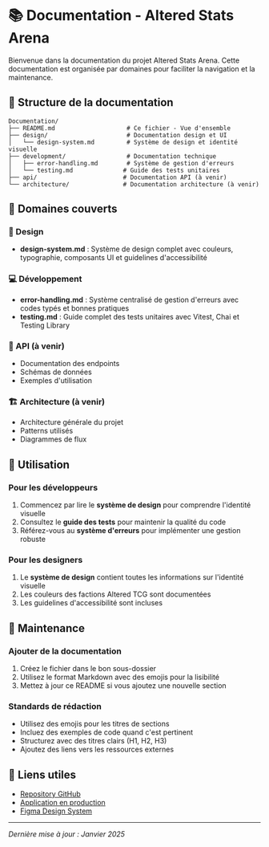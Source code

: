 # 📚 Documentation - Altered Stats Arena

Bienvenue dans la documentation du projet Altered Stats Arena. Cette documentation est organisée par domaines pour faciliter la navigation et la maintenance.

## 📁 Structure de la documentation

```
Documentation/
├── README.md                    # Ce fichier - Vue d'ensemble
├── design/                      # Documentation design et UI
│   └── design-system.md         # Système de design et identité visuelle
├── development/                 # Documentation technique
│   ├── error-handling.md        # Système de gestion d'erreurs
│   └── testing.md              # Guide des tests unitaires
├── api/                        # Documentation API (à venir)
└── architecture/               # Documentation architecture (à venir)
```

## 🎯 Domaines couverts

### 🎨 Design

- **design-system.md** : Système de design complet avec couleurs, typographie, composants UI et guidelines d'accessibilité

### 💻 Développement

- **error-handling.md** : Système centralisé de gestion d'erreurs avec codes typés et bonnes pratiques
- **testing.md** : Guide complet des tests unitaires avec Vitest, Chai et Testing Library

### 🔌 API (à venir)

- Documentation des endpoints
- Schémas de données
- Exemples d'utilisation

### 🏗️ Architecture (à venir)

- Architecture générale du projet
- Patterns utilisés
- Diagrammes de flux

## 🚀 Utilisation

### Pour les développeurs

1. Commencez par lire le **système de design** pour comprendre l'identité visuelle
2. Consultez le **guide des tests** pour maintenir la qualité du code
3. Référez-vous au **système d'erreurs** pour implémenter une gestion robuste

### Pour les designers

1. Le **système de design** contient toutes les informations sur l'identité visuelle
2. Les couleurs des factions Altered TCG sont documentées
3. Les guidelines d'accessibilité sont incluses

## 📝 Maintenance

### Ajouter de la documentation

1. Créez le fichier dans le bon sous-dossier
2. Utilisez le format Markdown avec des emojis pour la lisibilité
3. Mettez à jour ce README si vous ajoutez une nouvelle section

### Standards de rédaction

- Utilisez des emojis pour les titres de sections
- Incluez des exemples de code quand c'est pertinent
- Structurez avec des titres clairs (H1, H2, H3)
- Ajoutez des liens vers les ressources externes

## 🔗 Liens utiles

- [Repository GitHub](https://github.com/votre-repo/altered-stats-arena)
- [Application en production](https://votre-app.com)
- [Figma Design System](https://figma.com/votre-design-system)

---

_Dernière mise à jour : Janvier 2025_
